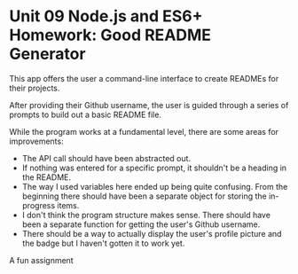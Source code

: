 # Unit 09 Node.js and ES6+ Homework: Good README Generator

This app offers the user a command-line interface to create READMEs for their projects.

After providing their Github username, the user is guided through a series of prompts to build out a basic README file.

While the program works at a fundamental level, there are some areas for improvements:

* The API call should have been abstracted out.
* If nothing was entered for a specific prompt, it shouldn't be a heading in the README.
* The way I used variables here ended up being quite confusing. From the beginning there should have been a separate object for storing the in-progress items.
* I don't think the program structure makes sense. There should have been a separate function for getting the user's Github username.
* There should be a way to actually display the user's profile picture and the badge but I haven't gotten it to work yet.

A fun assignment
